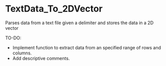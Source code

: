 # TextData_To_2DVector
Parses data from a text file given a delimiter and stores the data in a 2D vector


TO-DO:
- Implement function to extract data from an specified range of rows and columns.
- Add descriptive comments.
